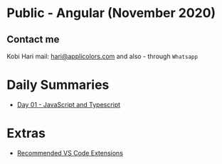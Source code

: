 # Public - Angular (November 2020)
## Contact me
Kobi Hari
mail: hari@applicolors.com
and also - through `Whatsapp`

# Daily Summaries
* [Day 01 - JavaScript and Typescript](https://github.com/kobi2294/Course-112020-Public-Angular/wiki/Day-01---Javascript-and-Typescript)

# Extras
- [Recommended VS Code Extensions](https://github.com/kobi2294/Course-032020-Public-Angular/wiki/Recommended-Extensions)
